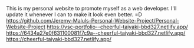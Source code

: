 This is my personal website to promote myself as a web developer. I'll update it whenever I can to make it look even better. =D
 https://github.com/Jeremy-Maluls-Personal-Website-Project/Personal-Website-Project
https://vsc-portfolio--cheerful-taiyaki-bbd327.netlify.app/
https://6434a27e0f631100081f7c9a--cheerful-taiyaki-bbd327.netlify.app/
https://cheerful-taiyaki-bbd327.netlify.app/
